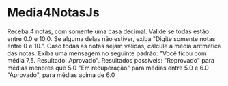 # Media4NotasJs
Receba 4 notas, com somente uma casa decimal. Valide se todas estão entre 0.0 e 10.0. Se alguma delas não estiver, exiba "Digite somente notas entre 0 e 10.". Caso todas as notas sejam válidas, calcule a média aritmética das notas. Exiba uma mensagem no seguinte padrão: "Você ficou com média 7,5. Resultado: Aprovado".  Resultados possíveis:  "Reprovado" para médias menores que 5.0 "Em recuperação" para médias entre 5.0 e 6.0 "Aprovado", para médias acima de 6.0

